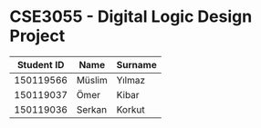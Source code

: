 # **CSE3055 - Digital Logic Design Project**

|Student ID|Name|Surname|
|---|---|---|
|150119566|  	Müslim|  	Yılmaz|  
|150119037|  	Ömer|   	Kibar|  
|150119036 | 	Serkan | 	Korkut|  
